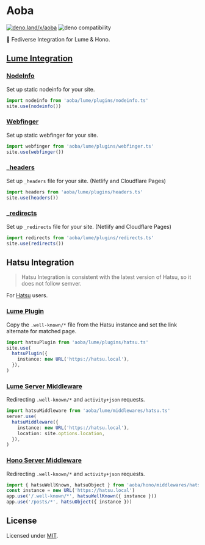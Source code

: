 # Aoba

[![deno.land/x/aoba](https://shield.deno.dev/x/aoba)](https://deno.land/x/aoba)
![deno compatibility](https://shield.deno.dev/deno/^1.38)

🍃 Fediverse Integration for Lume & Hono.

<!-- ```bash
deno run -r https://deno.land/x/fedikit/scripts/generate_key.ts
``` -->

## [Lume Integration](/lume/)

### [NodeInfo](/lume/plugins/nodeinfo.ts)

Set up static nodeinfo for your site.

```ts
import nodeinfo from 'aoba/lume/plugins/nodeinfo.ts'
site.use(nodeinfo())
```

### [Webfinger](/lume/plugins/webfinger.ts)

Set up static webfinger for your site.

```ts
import webfinger from 'aoba/lume/plugins/webfinger.ts'
site.use(webfinger())
```

### [_headers](/lume/plugins/headers.ts)

Set up `_headers` file for your site. (Netlify and Cloudflare Pages)

```ts
import headers from 'aoba/lume/plugins/headers.ts'
site.use(headers())
```

### [_redirects](/lume/plugins/redirects.ts)

Set up `_redirects` file for your site. (Netlify and Cloudflare Pages)

```ts
import redirects from 'aoba/lume/plugins/redirects.ts'
site.use(redirects())
```

<!-- ## [Hono Integration](/hono/) -->

## Hatsu Integration

> Hatsu Integration is consistent with the latest version of Hatsu, so it does
> not follow semver.

For [Hatsu](https://github.com/importantimport/hatsu) users.

### [Lume Plugin](/lume/plugins/hatsu.ts)

Copy the `.well-known/*` file from the Hatsu instance and set the link alternate
for matched page.

```ts
import hatsuPlugin from 'aoba/lume/plugins/hatsu.ts'
site.use(
  hatsuPlugin({
    instance: new URL('https://hatsu.local'),
  }),
)
```

### [Lume Server Middleware](/lume/middlewares/hatsu.ts)

Redirecting `.well-known/*` and `activity+json` requests.

```ts
import hatsuMiddleware from 'aoba/lume/middlewares/hatsu.ts'
server.use(
  hatsuMiddleware({
    instance: new URL('https://hatsu.local'),
    location: site.options.location,
  }),
)
```

### [Hono Server Middleware](/hono/middlewares/hatsu.ts)

Redirecting `.well-known/*` and `activity+json` requests.

```ts
import { hatsuWellKnown, hatsuObject } from 'aoba/hono/middlewares/hatsu.ts'
const instance = new URL('https://hatsu.local')
app.use('/.well-known/*', hatsuWellKnown({ instance }))
app.use('/posts/*', hatsuObject({ instance }))
```

## License

Licensed under [MIT](LICENSE.md).
